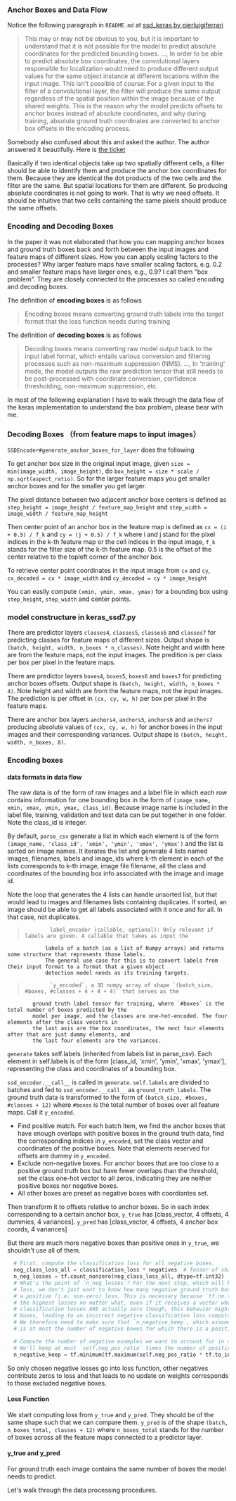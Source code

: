 ### Anchor Boxes and Data Flow

Notice the following paragraph in `README.md` at [ssd_keras by pierluigiferrari](https://github.com/pierluigiferrari/ssd_keras)
> This may or may not be obvious to you, but it is important to understand that it is not possible for the model to predict absolute coordinates for the predicted bounding boxes. ..., In order to be able to predict absolute box coordinates, the convolutional layers responsible for localization would need to produce different output values for the same object instance at different locations within the input image. This isn't possible of course: For a given input to the filter of a convolutional layer, the filter will produce the same output regardless of the spatial position within the image because of the shared weights. This is the reason why the model predicts offsets to anchor boxes instead of absolute coordinates, and why during training, absolute ground truth coordinates are converted to anchor box offsets in the encoding process.

Somebody also confused about this and asked the author. The author answered it beautifully. Here is [the ticket](https://github.com/pierluigiferrari/ssd_keras/issues/127)

Basically if two identical objects take up two spatially different cells, a filter should be able to identify them and produce the anchor box coordinates for them. Because they are identical the dot products of the two cells and the filter are the same. But spatial locations for them are different. So producing absolute coordinates is not going to work. That is why we need offsets. It should be intuitive that two cells containing the same pixels should produce the same offsets.

### Encoding and Decoding Boxes
In the paper it was not elaborated that how you can mapping anchor boxes and ground truth boxes back and forth between the input images and feature maps of different sizes. How you can apply scaling factors to the processes? Why larger feature maps have smaller scaling factors, e.g. 0.2 and smaller feature maps have larger ones, e.g., 0.9? I call them "box problem". They are closely connected to the processes so called encoding and decoding boxes.

The definition of **encoding boxes** is as follows
> Encoding boxes means converting ground truth labels into the target format that the loss function needs during training

The definition of **decoding boxes** is as follows
> Decoding boxes means converting raw model output back to the input label format, which entails various conversion and filtering processes such as non-maximum suppression (NMS). ..., In 'training' mode, the model outputs the raw prediction tensor that still needs to be post-processed with coordinate conversion, confidence thresholding, non-maximum suppression, etc.

In most of the following explanation I have to walk through the data flow of the keras implementation to understand the box problem, please bear with me.

### Decoding Boxes （from feature maps to input images）
`SSDEncoder#generate_anchor_boxes_for_layer` does the following

To get anchor box size in the original input image, given `size = min(image_width, image_height)`, do `box_height = size * scale / np.sqrt(aspect_ratio)`. So for the larger feature maps you get smaller anchor boxes and for the smaller you get larger.

The pixel distance between two adjacent anchor boxe centers is defined as `step_height = image_height / feature_map_height` and `step_width = image_width / feature_map_height`

Then center point of an anchor box in the feature map is defined as `cx = (i + 0.5) / f_k` and `cy = (j + 0.5) / f_k` where i and j stand for the pixel indices in the k-th feature map or the cell indices in the input image, `f_k` stands for the filter size of the k-th feature map. 0.5 is the offset of the center relative to the topleft corner of the anchor box.

To retrieve center point coordinates in the input image from `cx` and `cy`, `cx_decoded = cx * image_width` and `cy_decoded = cy * image_height`

You can easily compute `(xmin, ymin, xmax, ymax)` for a bounding box using `step_height`, `step_width` and center points.

### model constructure in keras_ssd7.py

There are predictor layers `classes4`, `classes5`, `classes6` and `classes7` for predicting classes for feature maps of different sizes. Output shape is `(batch, height, width, n_boxes * n_classes)`. Note height and width here are from the feature maps, not the input images. The predition is per class per box per pixel in the feature maps.

There are predictor layers `boxes4`, `boxes5`, `boxes6` and `boxes7` for predicting anchor boxes offsets. Output shape is `(batch, height, width, n_boxes * 4)`. Note height and width are from the feature maps, not the input images. The prediction is per offset in `(cx, cy, w, h)` per box per pixel in the feature maps.

There are anchor box layers `anchors4`, `anchors5`, `anchors6` and `anchors7` producing absolute values of `(cx, cy, w, h)` for anchor boxes in the input images and their corresponding variances. Output shape is `(batch, height, width, n_boxes, 8)`.

### Encoding boxes

#### data formats in data flow
The raw data is of the form of raw images and a label file in which each row contains information for one bounding box in the form of `(image_name, xmin, xmax, ymin, ymax, class_id)`. Because image name is included in the label file, training, validation and test data can be put together in one folder. Note the class_id is integer.

By default, `parse_csv` generate a list in which each element is of the form `(image_name, 'class_id', 'xmin', 'ymin', 'xmax', 'ymax')` and the list is sorted on image names. It iterates the list and generate 4 lists named images, filenames, labels and image_ids where k-th element in each of the lists corresponds to k-th image, image file filename, all the class and coordinates of the bounding box info associated with the image and image id.

Note the loop that generates the 4 lists can handle unsorted list, but that would lead to images and filenames lists containing duplicates. If sorted, an image should be able to get all labels associated with it once and for all. In that case, not duplicates.

>             label_encoder (callable, optional): Only relevant if labels are given. A callable that takes as input the
                labels of a batch (as a list of Numpy arrays) and returns some structure that represents those labels.
                The general use case for this is to convert labels from their input format to a format that a given object
                detection model needs as its training targets.

>             `y_encoded`, a 3D numpy array of shape `(batch_size, #boxes, #classes + 4 + 4 + 4)` that serves as the
            ground truth label tensor for training, where `#boxes` is the total number of boxes predicted by the
            model per image, and the classes are one-hot-encoded. The four elements after the class vecotrs in
            the last axis are the box coordinates, the next four elements after that are just dummy elements, and
            the last four elements are the variances.

`generate` takes self.labels (inherited from labels list in parse_csv). Each element in self.labels is of the form [class_id, 'xmin', 'ymin', 'xmax', 'ymax'], representing the class and coordinates of a bounding box.

`ssd_encoder.__call__` is called in `generate`. `self.labels` are divided to batches and fed to `ssd_encoder.__call__` as `ground_truth_labels`. The ground truth data is transformed to the form of `(batch_size, #boxes, #classes + 12)` where `#boxes` is the total number of boxes over all feature maps. Call it `y_encoded`.
* Find positive match. For each batch item, we find the anchor boxes that have enough overlaps with positive boxes in the ground truth data, find the corresponding indices in `y_encoded`, set the class vector and coordinates of the positive boxes. Note that elements reserved for offsets are dummy in `y_encoded`.
* Exclude non-negative boxes. For anchor boxes that are too close to a positive ground truth box but have fewer overlaps than the threshold, set the class one-hot vector to all zeros, indicating they are neither positive boxes nor negative boxes.
* All other boxes are preset as negative boxes with coordiantes set.

Then transform it to offsets relative to anchor boxes. So in each index corresponding to a certain anchor box, `y_true` has [class_vector, 4 offsets, 4 dummies, 4 variances]. `y_pred` has [class_vector, 4 offsets, 4 anchor box coords, 4 variances]

But there are much more negative boxes than positive ones in `y_true`, we shouldn't use all of them.       

```python
  # First, compute the classification loss for all negative boxes.
  neg_class_loss_all = classification_loss * negatives  # Tensor of shape (batch_size, n_boxes)
  n_neg_losses = tf.count_nonzero(neg_class_loss_all, dtype=tf.int32)  # The number of non-zero loss entries in `neg_class_loss_all`
  # What's the point of `n_neg_losses`? For the next step, which will be to compute which negative boxes enter the classification
  # loss, we don't just want to know how many negative ground truth boxes there are, but for how many of those there actually is
  # a positive (i.e. non-zero) loss. This is necessary because `tf.nn.top-k()` in the function below will pick the top k boxes with
  # the highest losses no matter what, even if it receives a vector where all losses are zero. In the unlikely event that all negative
  # classification losses ARE actually zero though, this behavior might lead to `tf.nn.top-k()` returning the indices of positive
  # boxes, leading to an incorrect negative classification loss computation, and hence an incorrect overall loss computation.
  # We therefore need to make sure that `n_negative_keep`, which assumes the role of the `k` argument in `tf.nn.top-k()`,
  # is at most the number of negative boxes for which there is a positive classification loss.

  # Compute the number of negative examples we want to account for in the loss.
  # We'll keep at most `self.neg_pos_ratio` times the number of positives in `y_true`, but at least `self.n_neg_min` (unless `n_neg_loses` is smaller).
  n_negative_keep = tf.minimum(tf.maximum(self.neg_pos_ratio * tf.to_int32(n_positive), self.n_neg_min), n_neg_losses)
```

So only chosen negative losses go into loss function, other negatives contribute zeros to loss and that leads to no update on weights corresponds to those excluded negative boxes.

#### Loss Function
We start computing loss from `y_true` and `y_pred`. They should be of the same shape such that we can compare them. `y_pred` is of the shape `(batch, n_boxes_total, classes + 12)` where `n_boxes_total` stands for the number of boxes across all the feature maps connected to a predictor layer.

#### y_true and y_pred

For ground truth each image contains the same number of boxes the model needs to predict.

Let's walk through the data processing procedures.
